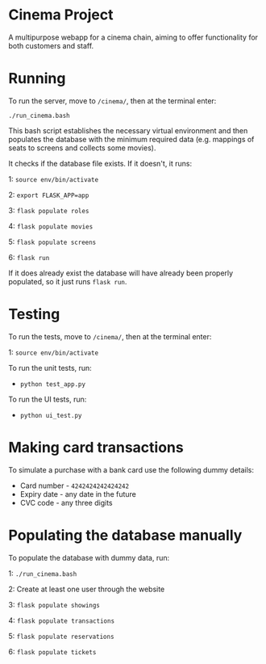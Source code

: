 # Cinema Project

A multipurpose webapp for a cinema chain, aiming to offer functionality for both customers and staff.

# Running
To run the server, move to `/cinema/`, then at the terminal enter:

`./run_cinema.bash`

This bash script establishes the necessary virtual environment and then populates the database with the minimum required data (e.g. mappings of seats to screens and collects some movies).

It checks if the database file exists. If it doesn't, it runs:

1: `source env/bin/activate`

2: `export FLASK_APP=app`

3: `flask populate roles`

4: `flask populate movies`

5: `flask populate screens`

6: `flask run`

If it does already exist the database will have already been properly populated, so it just runs `flask run`.

# Testing
To run the tests, move to `/cinema/`, then at the terminal enter:

1: `source env/bin/activate`

To run the unit tests, run:

- `python test_app.py`

To run the UI tests, run:
- `python ui_test.py`
# Making card transactions
To simulate a purchase with a bank card use the following dummy details:
* Card number - `4242424242424242`
* Expiry date - any date in the future
* CVC code - any three digits

# Populating the database manually
To populate the database with dummy data, run:

1: `./run_cinema.bash`

2: Create at least one user through the website

3: `flask populate showings`

4: `flask populate transactions`

5: `flask populate reservations`

6: `flask populate tickets`


